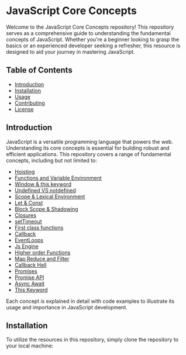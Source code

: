 # JavaScript Core Concepts

Welcome to the JavaScript Core Concepts repository! This repository serves as a comprehensive guide to understanding the fundamental concepts of JavaScript. Whether you're a beginner looking to grasp the basics or an experienced developer seeking a refresher, this resource is designed to aid your journey in mastering JavaScript.

## Table of Contents

- [Introduction](#introduction)
- [Installation](#installation)
- [Usage](#usage)
- [Contributing](#contributing)
- [License](#license)

## Introduction

JavaScript is a versatile programming language that powers the web. Understanding its core concepts is essential for building robust and efficient applications. This repository covers a range of fundamental concepts, including but not limited to:

- [Hoisting](https://github.com/karankris/Js-Core_Concepts/tree/main/A%29%20Hoisting/index.js) 
- [Functions and Variable Environment](https://github.com/karankris/Js-Core_Concepts/blob/main/B%29%20Functions%20and%20Variable%20Environment/index.js) 
- [Window & this keyword](https://github.com/karankris/Js-Core_Concepts/blob/main/C%29%20window%20%26%20this%20keyword/index.js)
- [Undefined VS notdefined](https://github.com/karankris/Js-Core_Concepts/blob/main/D%29%20undefined_notdefined/index.js)
- [Scope & Lexical Environment](https://github.com/karankris/Js-Core_Concepts/blob/main/E%29%20Scope%20%26%20Lexical%20Environment/index.js)
- [Let & Const](https://github.com/karankris/Js-Core_Concepts/blob/main/F%29%20Let%20%26%20Const/index.js)
- [Block Scope & Shadowing](https://github.com/karankris/Js-Core_Concepts/blob/main/G%2920Block%20Scope%20%26%20Shadowing/index.js)
- [Closures](https://github.com/karankris/Js-Core_Concepts/blob/main/H%29%20Closures/index.js)
- [setTimeout](https://github.com/karankris/Js-Core_Concepts/blob/main/I%29%20setTimeout/index.js)
- [First class functions](https://github.com/karankris/Js-Core_Concepts/tree/main/J%2920First%20class%20functions)
- [Callback](https://github.com/karankris/Js-Core_Concepts/blob/main/K%29%20Callback/index.js)
- [EventLoops](https://github.com/karankris/Js-Core_Concepts/blob/main/L%29%20EventLoops/index.js)
- [Js Engine](https://github.com/karankris/Js-Core_Concepts/blob/main/M%29%20Js%20Engine/index.js)
- [Higher order Functions](https://github.com/karankris/Js-Core_Concepts/blob/main/N%29%20Higher%20order%20Functions/index.js)
- [Map Reduce and Filter](https://github.com/karankris/Js-Core_Concepts/blob/main/O%29%20Map%20Reduce%20and%20Filter/index.js)
- [Callback Hell](https://github.com/karankris/Js-Core_Concepts/blob/main/P%29%20Callback%20Hell/index.js)
- [Promises](https://github.com/karankris/Js-Core_Concepts/blob/main/Q%29%20Promises/index.js)
- [Promise API](https://github.com/karankris/Js-Core_Concepts/blob/main/R%29%20Promise%20API/index.js)
- [Async Await](https://github.com/karankris/Js-Core_Concepts/blob/main/S%29%20Async%20Await/index.js)
- [This Keyword](https://github.com/karankris/Js-Core_Concepts/blob/main/T%29%20%20This%20Keyword/index.js)

Each concept is explained in detail with code examples to illustrate its usage and importance in JavaScript development.

## Installation

To utilize the resources in this repository, simply clone the repository to your local machine:



